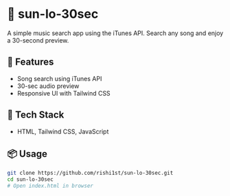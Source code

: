 # 🎵 sun-lo-30sec

A simple music search app using the iTunes API. Search any song and enjoy a 30-second preview.

## 🚀 Features
- Song search using iTunes API
- 30-sec audio preview
- Responsive UI with Tailwind CSS

## 🔧 Tech Stack
- HTML, Tailwind CSS, JavaScript

## 📦 Usage
```bash
git clone https://github.com/rishi1st/sun-lo-30sec.git
cd sun-lo-30sec
# Open index.html in browser
